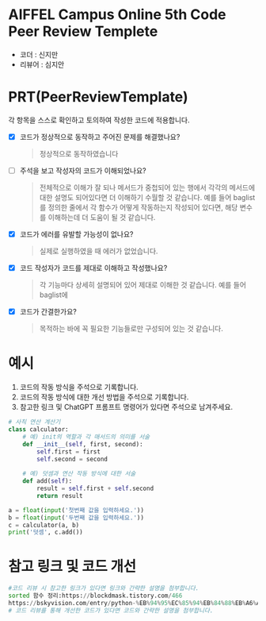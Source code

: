 # AIFFEL Campus Online 5th Code Peer Review Templete
- 코더 : 신지만
- 리뷰어 : 심지안


# PRT(PeerReviewTemplate) 
각 항목을 스스로 확인하고 토의하여 작성한 코드에 적용합니다.

- [X] 코드가 정상적으로 동작하고 주어진 문제를 해결했나요?
  > 정상적으로 동작하였습니다
- [ ] 주석을 보고 작성자의 코드가 이해되었나요?
  > 전체적으로 이해가 잘 되나 메서드가 중첩되어 있는 행에서 각각의 메서드에 대한 설명도 되어있다면 더 이해하기 수월할 것 같습니다.
  > 예를 들어 baglist를 정의한 줄에서 각 함수가 어떻게 작동하는지 작성되어 있다면, 해당 변수를 이해하는데 더 도움이 될 것 같습니다.
- [X] 코드가 에러를 유발할 가능성이 없나요?
  > 실제로 실행하였을 때 에러가 없었습니다.
- [X] 코드 작성자가 코드를 제대로 이해하고 작성했나요?
  > 각 기능마다 상세히 설명되어 있어 제대로 이해한 것 같습니다.
  예를 들어 baglist에 
- [X] 코드가 간결한가요?
  > 목적하는 바에 꼭 필요한 기능들로만 구성되어 있는 것 같습니다.

# 예시
1. 코드의 작동 방식을 주석으로 기록합니다.
2. 코드의 작동 방식에 대한 개선 방법을 주석으로 기록합니다.
3. 참고한 링크 및 ChatGPT 프롬프트 명령어가 있다면 주석으로 남겨주세요.
```python
# 사칙 연산 계산기
class calculator:
    # 예) init의 역할과 각 매서드의 의미를 서술
    def __init__(self, first, second):
        self.first = first
        self.second = second
    
    # 예) 덧셈과 연산 작동 방식에 대한 서술
    def add(self):
        result = self.first + self.second
        return result

a = float(input('첫번째 값을 입력하세요.')) 
b = float(input('두번째 값을 입력하세요.')) 
c = calculator(a, b)
print('덧셈', c.add()) 
```

# 참고 링크 및 코드 개선
```python
#코드 리뷰 시 참고한 링크가 있다면 링크와 간략한 설명을 첨부합니다.
sorted 함수 정리:https://blockdmask.tistory.com/466
https://bskyvision.com/entry/python-%EB%94%95%EC%85%94%EB%84%88%EB%A6%AC-%EA%B0%9D%EC%B2%B4%EC%9D%98-get-%EB%A9%94%EC%86%8C%EB%93%9C-%EC%82%AC%EC%9A%A9%EB%B2%95
# 코드 리뷰를 통해 개선한 코드가 있다면 코드와 간략한 설명을 첨부합니다.
```
